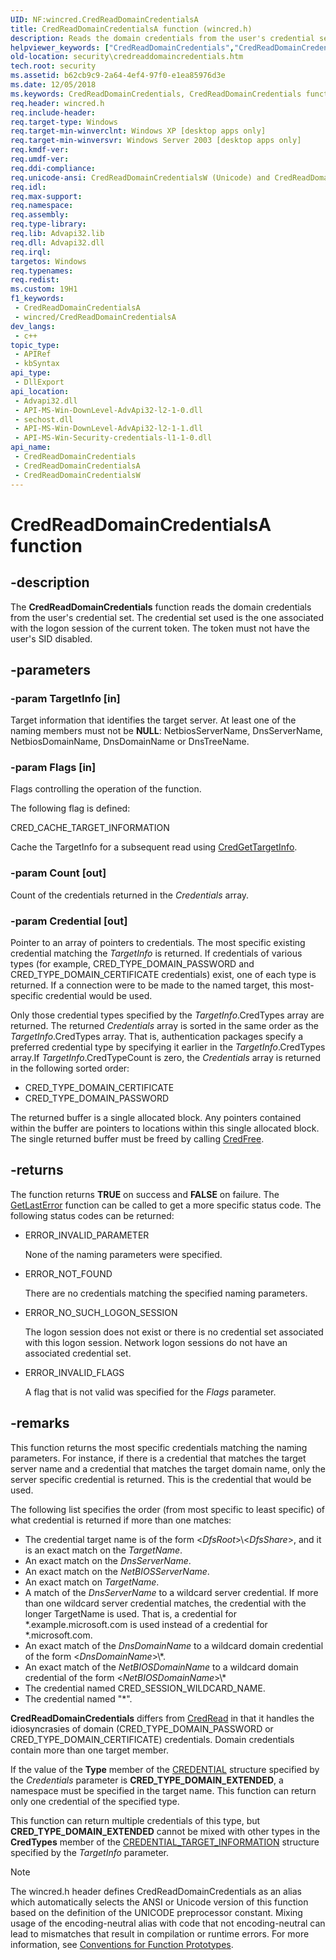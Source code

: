 ```yaml
---
UID: NF:wincred.CredReadDomainCredentialsA
title: CredReadDomainCredentialsA function (wincred.h)
description: Reads the domain credentials from the user's credential set.
helpviewer_keywords: ["CredReadDomainCredentials","CredReadDomainCredentials function [Security]","CredReadDomainCredentialsA","CredReadDomainCredentialsW","_cred_credreaddomaincredentials","security.credreaddomaincredentials","wincred/CredReadDomainCredentials","wincred/CredReadDomainCredentialsA","wincred/CredReadDomainCredentialsW"]
old-location: security\credreaddomaincredentials.htm
tech.root: security
ms.assetid: b62cb9c9-2a64-4ef4-97f0-e1ea85976d3e
ms.date: 12/05/2018
ms.keywords: CredReadDomainCredentials, CredReadDomainCredentials function [Security], CredReadDomainCredentialsA, CredReadDomainCredentialsW, _cred_credreaddomaincredentials, security.credreaddomaincredentials, wincred/CredReadDomainCredentials, wincred/CredReadDomainCredentialsA, wincred/CredReadDomainCredentialsW
req.header: wincred.h
req.include-header: 
req.target-type: Windows
req.target-min-winverclnt: Windows XP [desktop apps only]
req.target-min-winversvr: Windows Server 2003 [desktop apps only]
req.kmdf-ver: 
req.umdf-ver: 
req.ddi-compliance: 
req.unicode-ansi: CredReadDomainCredentialsW (Unicode) and CredReadDomainCredentialsA (ANSI)
req.idl: 
req.max-support: 
req.namespace: 
req.assembly: 
req.type-library: 
req.lib: Advapi32.lib
req.dll: Advapi32.dll
req.irql: 
targetos: Windows
req.typenames: 
req.redist: 
ms.custom: 19H1
f1_keywords:
 - CredReadDomainCredentialsA
 - wincred/CredReadDomainCredentialsA
dev_langs:
 - c++
topic_type:
 - APIRef
 - kbSyntax
api_type:
 - DllExport
api_location:
 - Advapi32.dll
 - API-MS-Win-DownLevel-AdvApi32-l2-1-0.dll
 - sechost.dll
 - API-MS-Win-DownLevel-AdvApi32-l2-1-1.dll
 - API-MS-Win-Security-credentials-l1-1-0.dll
api_name:
 - CredReadDomainCredentials
 - CredReadDomainCredentialsA
 - CredReadDomainCredentialsW
---
```


# CredReadDomainCredentialsA function


## -description

The <b>CredReadDomainCredentials</b> function reads the domain credentials from the user's credential set. The credential set used is the one associated with the logon session of the current token. The token must not have the user's SID disabled.

## -parameters

### -param TargetInfo [in]

Target information that identifies the target server. At least one of the naming members must not be <b>NULL</b>: NetbiosServerName, DnsServerName, NetbiosDomainName, DnsDomainName or DnsTreeName.

### -param Flags [in]

Flags controlling the operation of the function. 




The following flag is defined:

CRED_CACHE_TARGET_INFORMATION

Cache the TargetInfo for a subsequent read using <a href="/windows/desktop/api/wincred/nf-wincred-credgettargetinfoa">CredGetTargetInfo</a>.

### -param Count [out]

Count of the credentials returned in the <i>Credentials</i> array.

### -param Credential [out]

Pointer to an array of pointers to credentials. The most specific existing credential matching the <i>TargetInfo</i> is returned. If credentials of various types (for example, CRED_TYPE_DOMAIN_PASSWORD and CRED_TYPE_DOMAIN_CERTIFICATE credentials) exist, one of each type is returned. If a connection were to be made to the named target, this most-specific credential would be used. 




Only those credential types specified by the <i>TargetInfo</i>.CredTypes array are returned. The returned <i>Credentials</i> array is sorted in the same order as the <i>TargetInfo</i>.CredTypes array. That is, authentication packages specify a preferred credential type by specifying it earlier in the <i>TargetInfo</i>.CredTypes array.If <i>TargetInfo</i>.CredTypeCount is zero, the <i>Credentials</i> array is returned in the following sorted order:

<ul>
<li>CRED_TYPE_DOMAIN_CERTIFICATE</li>
<li>CRED_TYPE_DOMAIN_PASSWORD</li>
</ul>


The returned buffer is a single allocated block. Any pointers contained within the buffer are pointers to locations within this single allocated block. The single returned buffer must be freed by calling <a href="/windows/desktop/api/wincred/nf-wincred-credfree">CredFree</a>.

## -returns

The function returns <b>TRUE</b> on success and <b>FALSE</b> on failure. The <a href="/windows/desktop/api/errhandlingapi/nf-errhandlingapi-getlasterror">GetLastError</a> function can be called to get a more specific status code. The following status codes can be returned:

<ul>
<li>ERROR_INVALID_PARAMETER 


None of the naming parameters were specified.

</li>
<li>ERROR_NOT_FOUND 


There are no credentials matching the specified naming parameters.

</li>
<li>ERROR_NO_SUCH_LOGON_SESSION 


The logon session does not exist or there is no credential set associated with this logon session. Network logon sessions do not have an associated credential set.

</li>
<li>ERROR_INVALID_FLAGS 


A flag that is not valid was specified for the <i>Flags</i> parameter.

</li>
</ul>

## -remarks

This function returns the most specific credentials matching the naming parameters. For instance, if there is a credential that matches the target server name and a credential that matches the target domain name, only the server specific credential is returned. This is the credential that would be used.

The following list specifies the order (from most specific to least specific) of what credential is returned if more than one matches:

<ul>
<li>The credential target name is of the form &lt;<i>DfsRoot</i>&gt;\&lt;<i>DfsShare</i>&gt;, and it is an exact match on the <i>TargetName</i>.</li>
<li>An exact match on the <i>DnsServerName</i>.</li>
<li>An exact match on the <i>NetBIOSServerName</i>.</li>
<li>An exact match on <i>TargetName</i>.</li>
<li>A match of the <i>DnsServerName</i> to a wildcard server credential. If more than one wildcard server credential matches, the credential with the longer TargetName is used. That is, a credential for *.example.microsoft.com is used instead of a credential for *.microsoft.com.</li>
<li>An exact match of the <i>DnsDomainName</i> to a wildcard domain credential of the form &lt;<i>DnsDomainName</i>&gt;\*.</li>
<li>An exact match of the <i>NetBIOSDomainName </i>to a wildcard domain credential of the form &lt;<i>NetBIOSDomainName</i>&gt;\*</li>
<li>The credential named CRED_SESSION_WILDCARD_NAME.</li>
<li>The credential named "*".</li>
</ul>
<b>CredReadDomainCredentials</b> differs from <a href="/windows/desktop/api/wincred/nf-wincred-credreada">CredRead</a> in that it handles the idiosyncrasies of domain (CRED_TYPE_DOMAIN_PASSWORD or CRED_TYPE_DOMAIN_CERTIFICATE) credentials. Domain credentials contain more than one target member.

If the value of the <b>Type</b> member of the <a href="/windows/desktop/api/wincred/ns-wincred-credentiala">CREDENTIAL</a> structure specified by the <i>Credentials</i>  parameter is <b>CRED_TYPE_DOMAIN_EXTENDED</b>, a namespace must be specified in the target name. This function can return only one credential of the specified type.

This function can return multiple credentials of this type, but <b>CRED_TYPE_DOMAIN_EXTENDED</b> cannot be mixed with other types in the <b>CredTypes</b> member of the <a href="/windows/desktop/api/wincred/ns-wincred-credential_target_informationa">CREDENTIAL_TARGET_INFORMATION</a> structure specified by the <i>TargetInfo</i> parameter.




> [!NOTE]
> The wincred.h header defines CredReadDomainCredentials as an alias which automatically selects the ANSI or Unicode version of this function based on the definition of the UNICODE preprocessor constant. Mixing usage of the encoding-neutral alias with code that not encoding-neutral can lead to mismatches that result in compilation or runtime errors. For more information, see [Conventions for Function Prototypes](/windows/win32/intl/conventions-for-function-prototypes).
